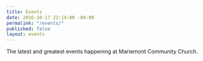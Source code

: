 ```yaml
---
title: Events
date: 2016-10-17 22:14:00 -04:00
permalink: "/events/"
published: false
layout: events
---
```


The latest and greatest events happening at Mariemont Community Church. 